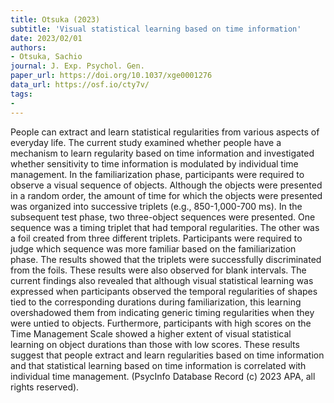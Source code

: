 ```yaml
---
title: Otsuka (2023)
subtitle: 'Visual statistical learning based on time information'
date: 2023/02/01
authors:
- Otsuka, Sachio
journal: J. Exp. Psychol. Gen.
paper_url: https://doi.org/10.1037/xge0001276
data_url: https://osf.io/cty7v/
tags:
- 
---
```


People can extract and learn statistical regularities from various aspects of everyday life. The current study examined whether people have a mechanism to learn regularity based on time information and investigated whether sensitivity to time information is modulated by individual time management. In the familiarization phase, participants were required to observe a visual sequence of objects. Although the objects were presented in a random order, the amount of time for which the objects were presented was organized into successive triplets (e.g., 850-1,000-700 ms). In the subsequent test phase, two three-object sequences were presented. One sequence was a timing triplet that had temporal regularities. The other was a foil created from three different triplets. Participants were required to judge which sequence was more familiar based on the familiarization phase. The results showed that the triplets were successfully discriminated from the foils. These results were also observed for blank intervals. The current findings also revealed that although visual statistical learning was expressed when participants observed the temporal regularities of shapes tied to the corresponding durations during familiarization, this learning overshadowed them from indicating generic timing regularities when they were untied to objects. Furthermore, participants with high scores on the Time Management Scale showed a higher extent of visual statistical learning on object durations than those with low scores. These results suggest that people extract and learn regularities based on time information and that statistical learning based on time information is correlated with individual time management. (PsycInfo Database Record (c) 2023 APA, all rights reserved).
